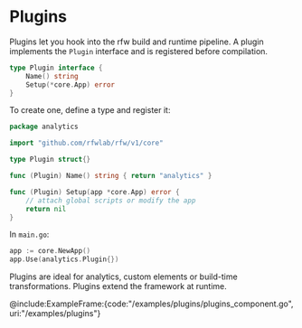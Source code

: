 # Plugins

Plugins let you hook into the rfw build and runtime pipeline. A plugin
implements the `Plugin` interface and is registered before compilation.

```go
type Plugin interface {
    Name() string
    Setup(*core.App) error
}
```

To create one, define a type and register it:

```go
package analytics

import "github.com/rfwlab/rfw/v1/core"

type Plugin struct{}

func (Plugin) Name() string { return "analytics" }

func (Plugin) Setup(app *core.App) error {
    // attach global scripts or modify the app
    return nil
}
```

In `main.go`:

```go
app := core.NewApp()
app.Use(analytics.Plugin{})
```

Plugins are ideal for analytics, custom elements or build-time
transformations.
Plugins extend the framework at runtime.

@include:ExampleFrame:{code:"/examples/plugins/plugins_component.go", uri:"/examples/plugins"}
